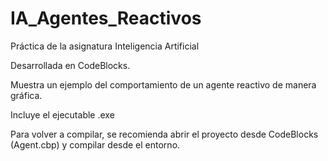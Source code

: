 # IA_Agentes_Reactivos
Práctica de la asignatura Inteligencia Artificial

Desarrollada en CodeBlocks.

Muestra un ejemplo del comportamiento de un agente reactivo de manera gráfica.

Incluye el ejecutable .exe

Para volver a compilar, se recomienda abrir el proyecto desde CodeBlocks (Agent.cbp) y compilar desde el entorno.
